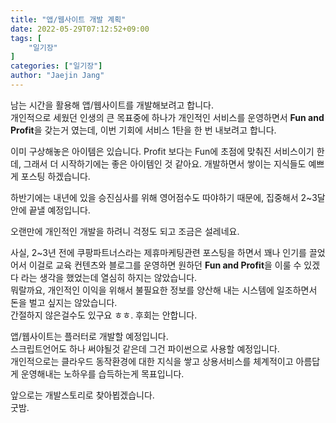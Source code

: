 ```yaml
---
title: "앱/웹사이트 개발 계획"
date: 2022-05-29T07:12:52+09:00
tags: [
	"일기장"
]
categories: ["일기장"]
author: "Jaejin Jang"
---
```


남는 시간을 활용해 앱/웹사이트를 개발해보려고 합니다.  
개인적으로 세웠던 인생의 큰 목표중에 하나가 개인적인 서비스를 운영하면서 **Fun and Profit**을 갖는거 였는데,
이번 기회에 서비스 1탄을 한 번 내보려고 합니다.

이미 구상해놓은 아이템은 있습니다. Profit 보다는 Fun에 초점에 맞춰진 서비스이기 한데, 그래서 더 시작하기에는 좋은 아이템인 것 같아요.
개발하면서 쌓이는 지식들도 예쁘게 포스팅 하겠습니다.

하반기에는 내년에 있을 승진심사를 위해 영어점수도 따야하기 때문에, 집중해서 2~3달안에 끝낼 예정입니다.

오랜만에 개인적인 개발을 하려니 걱정도 되고 조금은 설레네요.  

사실, 2~3년 전에 쿠팡파트너스라는 제휴마케팅관련 포스팅을 하면서 꽤나 인기를 끌었어서 이걸로 교육 컨텐츠와
블로그를 운영하면 원하던 **Fun and Profit**을 이룰 수 있겠다 라는 생각을 했었는데 열심히 하지는 않았습니다.  
뭐랄까요, 개인적인 이익을 위해서 불필요한 정보를 양산해 내는 시스템에 일조하면서 돈을 벌고 싶지는 않았습니다.  
간절하지 않은걸수도 있구요 ㅎㅎ. 후회는 안합니다.

앱/웹사이트는 플러터로 개발할 예정입니다.  
스크립트언어도 하나 써야될것 같은데 그건 파이썬으로 사용할 예정입니다.  
개인적으로는 클라우드 동작환경에 대한 지식을 쌓고 상용서비스를 체계적이고 아름답게 운영해내는 노하우를 습득하는게 목표입니다.

앞으로는 개발스토리로 찾아뵙겠습니다.  
굿밤.